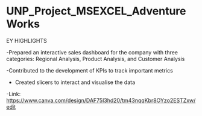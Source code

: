 # UNP_Project_MSEXCEL_AdventureWorks
EY HIGHLIGHTS

  -Prepared an interactive sales dashboard for the company with three categories: Regional Analysis, Product Analysis, and Customer Analysis


  -Contributed to the development of KPIs to track important metrics


 - Created slicers to interact and visualise the data
  
-Link: https://www.canva.com/design/DAF75l3hd20/tm43nqqKbr8OYzo2ESTZxw/edit
